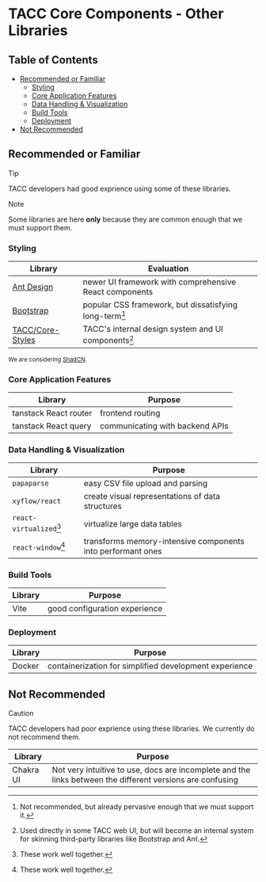 # TACC Core Components - Other Libraries

## Table of Contents

- [Recommended or Familiar](#recommended-or-familiar)
  - [Styling](#styling)
  - [Core Application Features](#core-application-features)
  - [Data Handling & Visualization](#data-handling--visualization)
  - [Build Tools](#build-tools)
  - [Deployment](#deployment)
- [Not Recommended](#not-recommended)

## Recommended or Familiar

> [!TIP]
> TACC developers had good exprience using some of these libraries.

> [!NOTE]
> Some libraries are here **only** because they are common enough that we must support them.

### Styling

| Library | Evaluation |
| - | - |
| [Ant Design](https://ant.design/) | newer UI framework with comprehensive React components |
| [Bootstrap](https://getbootstrap.com/) | popular CSS framework, but dissatisfying long-term[^0] |
| [TACC/Core-Styles](https://github.com/TACC/Core-Styles) | TACC's internal design system and UI components[^1]  |

<sup>We are considering [ShadCN](https://ui.shadcn.com/).</sup>

[^0]: Not recommended, but already pervasive enough that we must support it.
[^1]: Used directly in some TACC web UI, but will become an internal system for skinning third-party libraries like Bootstrap and Ant.

### Core Application Features

| Library | Purpose |
| - | - |
| tanstack React router | frontend routing |
| tanstack React query | communicating with backend APIs |

### Data Handling & Visualization

| Library | Purpose |
| - | - |
| `papaparse` | easy CSV file upload and parsing |
| `xyflow/react` | create visual representations of data structures |
| `react-virtualized`[^2] | virtualize large data tables |
| `react-window`[^2] | transforms memory-intensive components into performant ones |

[^2]: These work well together.

### Build Tools

| Library | Purpose |
| - | - |
| Vite | good configuration experience |

### Deployment

| Library | Purpose |
| - | - |
| Docker | containerization for simplified development experience |

## Not Recommended

> [!CAUTION]
> TACC developers had poor exprience using these libraries. We currently do not recommend them.

| Library | Purpose |
| - | - |
| Chakra UI | Not very intuitive to use, docs are incomplete and the links between the different versions are confusing
